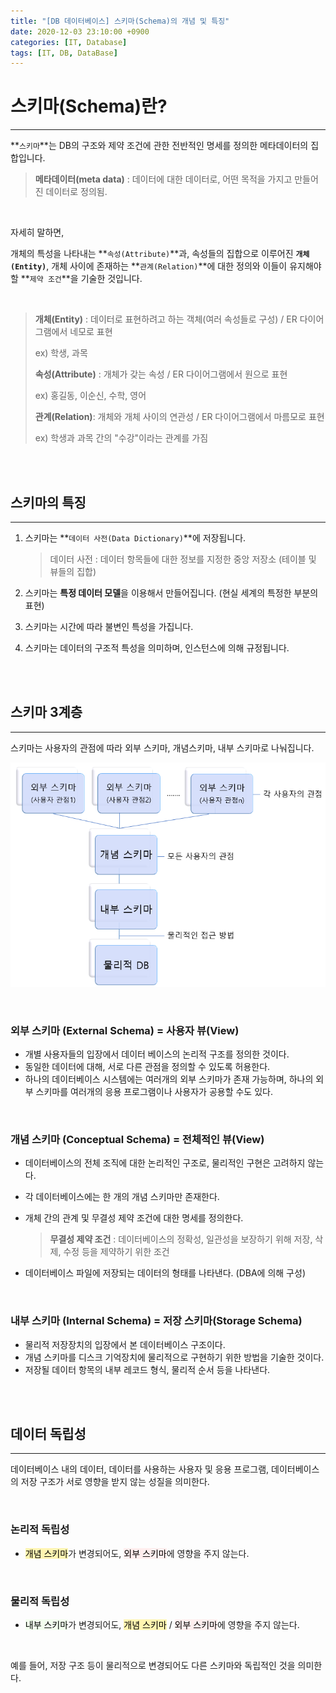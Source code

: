 ```yaml
---
title: "[DB 데이터베이스] 스키마(Schema)의 개념 및 특징"
date: 2020-12-03 23:10:00 +0900
categories: [IT, Database]
tags: [IT, DB, DataBase]
---
```




# **스키마(Schema)란?**

---

**`스키마`**는 DB의 구조와 제약 조건에 관한 전반적인 명세를 정의한 메타데이터의 집합입니다.

> **메타데이터(meta data)** : 데이터에 대한 데이터로, 어떤 목적을 가지고 만들어진 데이터로 정의됨.

<br/>

자세히 말하면, 

개체의 특성을 나타내는 **`속성(Attribute)`**과, 속성들의 집합으로 이루어진 **`개체(Entity)`**, 개체 사이에 존재하는 **`관계(Relation)`**에 대한 정의와 이들이 유지해야 할 **`제약 조건`**을 기술한 것입니다.

<br/>

>**개체(Entity)** : 데이터로 표현하려고 하는 객체(여러 속성들로 구성) / ER 다이어그램에서 네모로 표현 
>
>ex) 학생, 과목
>
>**속성(Attribute)** : 개체가 갖는 속성 / ER 다이어그램에서 원으로 표현
>
>ex) 홍길동, 이순신, 수학, 영어
>
>**관계(Relation)**: 개체와 개체 사이의 연관성 /  ER 다이어그램에서 마름모로 표현
>
>ex) 학생과 과목 간의 "수강"이라는 관계를 가짐



<br/>

<br/>

## **스키마의 특징**

---

1. 스키마는 **`데이터 사전(Data Dictionary)`**에 저장됩니다.

   > 데이터 사전 : 데이터 항목들에 대한 정보를 지정한 중앙 저장소 (테이블 및 뷰들의 집합)

2. 스키마는 **특정 데이터 모델**을 이용해서 만들어집니다. (현실 세계의 특정한 부분의 표현)

3. 스키마는 시간에 따라 불변인 특성을 가집니다.

4. 스키마는 데이터의 구조적 특성을 의미하며, 인스턴스에 의해 규정됩니다.





<br/>

<br/>

## **스키마 3계층**

---

스키마는 사용자의 관점에 따라 외부 스키마, 개념스키마, 내부 스키마로 나눠집니다.

![image-20201204003948066](/assets/img/posts/schema.png)

<br/>

### **외부 스키마 (External Schema) = 사용자 뷰(View)** 

- 개별 사용자들의 입장에서 데이터 베이스의 논리적 구조를 정의한 것이다.
- 동일한 데이터에 대해, 서로 다른 관점을 정의할 수 있도록 허용한다.
- 하나의 데이터베이스 시스템에는 여러개의 외부 스키마가 존재 가능하며, 하나의 외부 스키마를 여러개의 응용 프로그램이나 사용자가 공용할 수도 있다.



<br/>

### **개념 스키마 (Conceptual Schema) = 전체적인 뷰(View)**

- 데이터베이스의 전체 조직에 대한 논리적인 구조로, 물리적인 구현은 고려하지 않는다.

- 각 데이터베이스에는 한 개의 개념 스키마만 존재한다.

- 개체 간의 관계 및 무결성 제약 조건에 대한 명세를 정의한다.

  > **무결성 제약 조건** : 데이터베이스의 정확성, 일관성을 보장하기 위해 저장, 삭제, 수정 등을 제약하기 위한 조건

- 데이터베이스 파일에 저장되는 데이터의 형태를 나타낸다. (DBA에 의해 구성)



<br/>

### **내부 스키마 (Internal Schema) = 저장 스키마(Storage Schema)**

- 물리적 저장장치의 입장에서 본 데이터베이스 구조이다.
- 개념 스키마를 디스크 기억장치에 물리적으로 구현하기 위한 방법을 기술한 것이다.
- 저장될 데이터 항목의 내부 레코드 형식, 물리적 순서 등을 나타낸다.



<br/>

<br/>

## **데이터 독립성**

---

데이터베이스 내의 데이터, 데이터를 사용하는 사용자 및 응용 프로그램, 데이터베이스의 저장 구조가 서로 영향을 받지 않는 성질을 의미한다.

<br/>

### **논리적 독립성**

- <mark style="background-color: #fff5b1">개념 스키마</mark>가 변경되어도, <mark style="background-color: #ffeeee">외부 스키마</mark>에 영향을 주지 않는다.



<br/>

### **물리적 독립성**

- <mark style="background-color: #f3ffee">내부 스키마</mark>가 변경되어도, <mark style="background-color: #fff5b1">개념 스키마</mark> / <mark style="background-color: #ffeeee">외부 스키마</mark>에 영향을 주지 않는다.



<br/>

예를 들어, 저장 구조 등이 물리적으로 변경되어도 다른 스키마와 독립적인 것을 의미한다.







<br/>